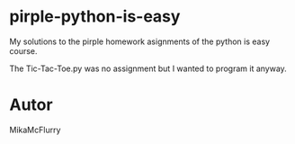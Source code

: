 # pirple-python-is-easy
My solutions to the pirple homework asignments of the python is easy course.

The Tic-Tac-Toe.py was no assignment but I wanted to program it anyway.

# Autor
MikaMcFlurry
